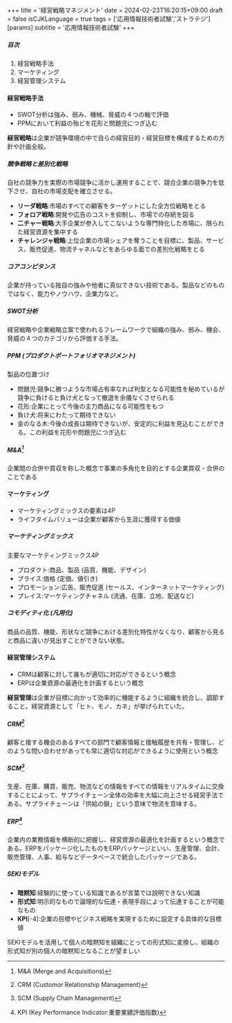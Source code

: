 +++
title = '経営戦略マネジメント'
date = 2024-02-23T16:20:15+09:00
draft = false
isCJKLanguage = true
tags = ['応用情報技術者試験','ストラテジ']
[params]
    subtitle = '応用情報技術者試験'
+++

##### 目次
1. 経営戦略手法
2. マーケティング
3. 経営管理システム

#### 経営戦略手法
* SWOT分析は強み、弱み、機械、脅威の４つの軸で評価
* PPMにおいて利益の殆どを花形と問題児につぎ込む

**経営戦略**は企業が競争環境の中で自らの経営目的・経営目標を構成するための方針や計画全般。

##### 競争戦略と差別化戦略
自社の競争力を実際の市場競争に活かし運用することで、競合企業の競争力を低下させ、自社の市場支配を確立させる。
* **リーダ戦略**:市場のすべての顧客をターゲットにした全方位戦略をとる
* **フォロア戦略**:開発や広告のコストを抑制し、市場での存続を図る
* **二チャー戦略**:大手企業が参入してこないような専門特化した市場に、限られた経営資源を集中する
* **チャレンジャ戦略**:上位企業の市場シェアを奪うことを目標に、製品、サービス、販売促進、物流チャネルなどをあらゆる面での差別化戦略をとる

##### コアコンピタンス
企業が持っている独自の強みや他者に真似できない技術である。製品などのものではなく、能力やノウハウ、企業力など。

##### SWOT分析
経営戦略や企業戦略立案で使われるフレームワークで組織の強み、弱み、機会、脅威の４つのカテゴリから評価する手法。

##### PPM (プロダクトポートフォリオマネジメント)
製品の位置づけ
* 問題児:競争に勝つような市場占有率なれば判型となる可能性を秘めているが競争に負けると負け犬となって撤退を余儀なくさせられる
* 花形:企業にとって今後の主力商品になる可能性をもつ
* 負け犬:将来にわたって期待できない
* 金のなる木:今後の成長は期待できないが、安定的に利益を見込むことができる。この利益を花形や問題児につぎ込む

##### M&A[^1]
企業間の合併や買収を称した概念で事業の多角化を目的とする企業買収・合併のことである

#### マーケティング
* マーケティングミックスの要素は4P
* ライフタイムバリューは企業が顧客から生涯に獲得する価値

##### マーケティングミックス
主要なマーケティングミックス4P
* プロダクト:商品、製品 (品質、機能、デザイン)
* プライス:価格 (定価、値引き)
* プロモーション:広告、販売促進 (セールス、インターネットマーケティング)
* プレイス:マーケティングチャネル (流通、在庫、立地、配送など)

##### コモディティ化 (凡用化)
商品の品質、機能、形状など競争における差別化特性がなくなり、顧客から見ると商品に違いが見出すことができない状態。

#### 経営管理システム
* CRMは顧客に対して誰もが適切に対応ができるという概念
* ERPは企業資源の最適化を計画するという概念

**経営管理**は企業が目標に向かって効率的に機能するように組織を統合し、調節すること。経営資源として「ヒト、モノ、カネ」が挙げられていた。

##### CRM[^2]
顧客と接する機会のあるすべての部門で顧客情報と接触履歴を共有・管理し、どのような問い合わせがあっても常に適切な対応ができるように使用という概念

##### SCM[^3]
生産、在庫、購買、販売、物流などの情報をすべての情報をリアルタイムに交換することによって、サプライチェーン全体の効率を大幅に向上させる経営手法である。サプライチェーンは「供給の鎖」という意味で物流を意味する。

##### ERP[^4]
企業内の業務情報を横断的に把握し、経営資源の最適化を計画するという概念である。ERPをパッケージ化したものをERPパッケージといい、生産管理、会計、販売管理、人事、給与などデータベースで統合したパッケージである。


##### SEKIモデル
* **暗黙知**:経験的に使っている知識であるが言葉では説明できない知識
* **形式知**:明示的なもので論理的な伝達・表現手段によって伝達することが可能なもの
* **KPI**[-4]:企業の目標やビジネス戦略を実現するために設定する具体的な目標値

SEKIモデルを活用して個人の暗黙知を組織にとっての形式知に変換し、組織の形式知が別の個人の暗黙知となることが望ましい

[^1]: M&A (Merge and Acquisitions)
[^2]: CRM (Customor Relationship Management)
[^3]: SCM (Supply Chain Management)
[^4]: KPI (Key Performance Indicator:重要業績評価指数)